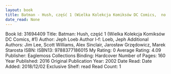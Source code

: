 ```yaml
---
layout: book
title: Batman - Hush, część 1 (Wielka Kolekcja Komiksów DC Comics,  no. 1)
date_read: None
---
```


Book Id: 31694409
Title: Batman: Hush, część 1 (Wielka Kolekcja Komiksów DC Comics, #1)
Author: Jeph Loeb
Author l-f: Loeb, Jeph
Additional Authors: Jim Lee, Scott Williams, Alex Sinclair, Jarosław Grzędowicz, Marek Starosta
ISBN: 
ISBN13: 9788377186015
My Rating: 0
Average Rating: 4.09
Publisher: Eaglemoss Collections
Binding: Hardcover
Number of Pages: 160
Year Published: 2016
Original Publication Year: 2002
Date Read: 
Date Added: 2018/12/02
Exclusive Shelf: read
Read Count: 1

